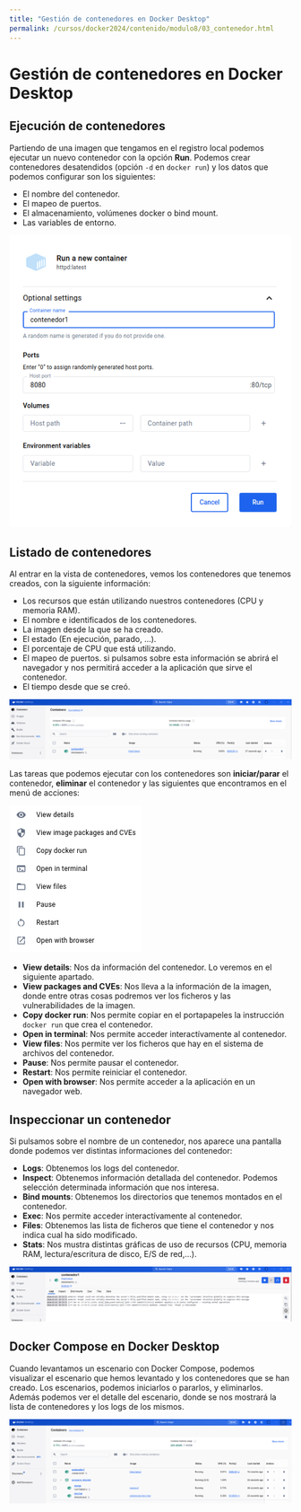 ```yaml
---
title: "Gestión de contenedores en Docker Desktop"
permalink: /cursos/docker2024/contenido/modulo8/03_contenedor.html
---
```

# Gestión de contenedores en Docker Desktop

## Ejecución de contenedores

Partiendo de una imagen que tengamos en el registro local podemos ejecutar un nuevo contenedor con la opción **Run**. Podemos crear contenedores desatendidos (opción `-d` en `docker run`) y los datos que podemos configurar son los siguientes:

* El nombre del contenedor.
* El mapeo de puertos.
* El almacenamiento, volúmenes docker o bind mount.
* Las variables de entorno.

![contenedor](img/contenedor1.png)

## Listado de contenedores

Al entrar en la vista de contenedores, vemos los contenedores que tenemos creados, con la siguiente información:

* Los recursos que están utilizando nuestros contenedores (CPU y memoria RAM).
* El nombre e identificados de los contenedores.
* La imagen desde la que se ha creado.
* El estado (En ejecución, parado, ...).
* El porcentaje de CPU que está utilizando.
* El mapeo de puertos. si pulsamos sobre esta información se abrirá el navegador y nos permitirá acceder a la aplicación que sirve el contenedor.
* El tiempo desde que se creó.

![contenedor](img/contenedor2.png)

Las tareas que podemos ejecutar con los contenedores son **iniciar/parar** el contenedor, **eliminar** el contenedor y las siguientes que encontramos en el menú de acciones:

![contenedor](img/contenedor3.png)

* **View details**: Nos da información del contenedor. Lo veremos en el siguiente apartado.
* **View packages and CVEs**: Nos lleva a la información de la imagen, donde entre otras cosas podremos ver los ficheros y las vulnerabilidades de la imagen.
* **Copy docker run**: Nos permite copiar en el portapapeles la instrucción `docker run` que crea el contenedor.
* **Open in terminal**: Nos permite acceder interactívamente al contenedor.
* **View files**: Nos permite ver los ficheros que hay en el sistema de archivos del contenedor.
* **Pause**: Nos permite pausar el contenedor.
* **Restart**: Nos permite reiniciar el contenedor.
* **Open with browser**: Nos permite acceder a la aplicación en un navegador web.

## Inspeccionar un contenedor

Si pulsamos sobre el nombre de un contenedor, nos aparece una pantalla donde podemos ver distintas informaciones del contenedor:

* **Logs**: Obtenemos los logs del contenedor.
* **Inspect**: Obtenemos información detallada del contenedor. Podemos selección determinada información que nos interesa.
* **Bind mounts**: Obtenemos los directorios que tenemos montados en el contenedor.
* **Exec**: Nos permite acceder interactívamente al contenedor.
* **Files**: Obtenemos las lista de ficheros que tiene el contenedor y nos indica cual ha sido modificado.
* **Stats**: Nos mustra distintas gráficas de uso de recursos (CPU, memoria RAM, lectura/escritura de disco, E/S de red,...).

![contenedor](img/contenedor4.png)

## Docker Compose en Docker Desktop

Cuando levantamos un escenario con Docker Compose, podemos visualizar el escenario que hemos levantado y los contenedores que se han creado. Los escenarios, podemos iniciarlos o pararlos, y eliminarlos. Además podemos ver el detalle del escenario, donde se nos mostrará la lista de contenedores y los logs de los mismos.

![contenedor](img/contenedor5.png)

